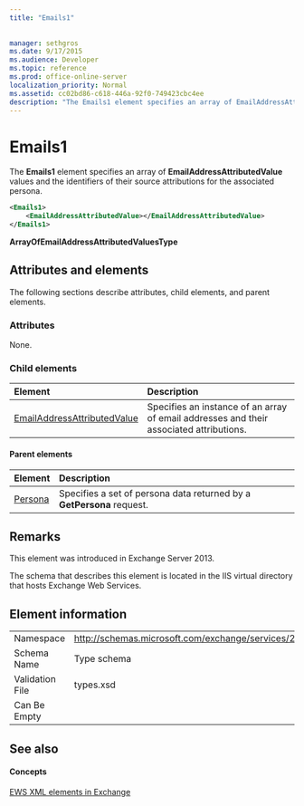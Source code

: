 ```yaml
---
title: "Emails1"
 
 
manager: sethgros
ms.date: 9/17/2015
ms.audience: Developer
ms.topic: reference
ms.prod: office-online-server
localization_priority: Normal
ms.assetid: cc02bd86-c618-446a-92f0-749423cbc4ee
description: "The Emails1 element specifies an array of EmailAddressAttributedValue values and the identifiers of their source attributions for the associated persona."
---
```


# Emails1

The **Emails1** element specifies an array of **EmailAddressAttributedValue** values and the identifiers of their source attributions for the associated persona. 
  
```XML
<Emails1>
    <EmailAddressAttributedValue></EmailAddressAttributedValue>
</Emails1>
```

 **ArrayOfEmailAddressAttributedValuesType**
## Attributes and elements

The following sections describe attributes, child elements, and parent elements.
  
### Attributes

None.
  
### Child elements

|**Element**|**Description**|
|:-----|:-----|
|[EmailAddressAttributedValue](emailaddressattributedvalue.md) <br/> |Specifies an instance of an array of email addresses and their associated attributions.  <br/> |
   
#### Parent elements

|**Element**|**Description**|
|:-----|:-----|
|[Persona](persona.md) <br/> |Specifies a set of persona data returned by a **GetPersona** request.  <br/> |
   
## Remarks

This element was introduced in Exchange Server 2013.
  
The schema that describes this element is located in the IIS virtual directory that hosts Exchange Web Services.
  
## Element information

|||
|:-----|:-----|
|Namespace  <br/> |http://schemas.microsoft.com/exchange/services/2006/types  <br/> |
|Schema Name  <br/> |Type schema  <br/> |
|Validation File  <br/> |types.xsd  <br/> |
|Can Be Empty  <br/> ||
   
## See also

#### Concepts

[EWS XML elements in Exchange](ews-xml-elements-in-exchange.md)

